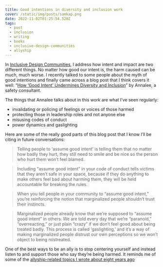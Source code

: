 ```yaml
---
title: Good intentions in diversity and inclusion work
cover: /static/img/posts/samkap.png
date: 2022-11-02T01:25:54.528Z
tags:
  - post
  - inclusion
  - writing
  - books
  - inclusive-design-communities
  - allyship
---
```

In [Inclusive Design Communities](https://abookapart.com/products/inclusive-design-communities), I address how intent and impact are two different things. No matter how good our intent is, the harm caused can be much, much worse. I recently talked to some people about the myth of good intentions and finally came across a blog post that I think covers it well: “[How ‘Good Intent’ Undermines Diversity and Inclusion](https://thebias.com/2017/09/26/how-good-intent-undermines-diversity-and-inclusion/)” by Annalee, a safety consultant.

The things that Annalee talks about in this work are what I’ve seen regularly:

* invalidating or policing of feelings or voices of those harmed
* protecting those in leadership roles and not anyone else
* misusing codes of conduct
* power dynamics and gaslighting

Here are some of the really good parts of this blog post that I know I’ll be citing in future conversations:

> Telling people to ‘assume good intent’ is telling them that no matter how badly they hurt, they still need to smile and be nice so the person who hurt them won’t feel blamed.


> Including “assume good intent” in your code of conduct tells victims that they aren’t safe in your space, because if they do anything to make others feel bad about harming them, they will be held accountable for breaking the rules.


> When you tell people in your community to “assume good intent,” you’re reinforcing the notion that marginalized people shouldn’t trust their instincts.


> Marginalized people already know that we’re supposed to “assume good intent” in others. We are told every day that we’re “paranoid,” “overreacting,” or just plain “crazy” if we don’t feel good about being treated badly. This process is called ‘gaslighting,’ and it’s a way of making marginalized people distrust our own perceptions so we won’t object to being mistreated.



One of the best ways to be an ally is to stop centering yourself and instead listen to and support those who say they’re being harmed. It reminds me of some of the [allyship-related topics I wrote about eight years ago](https://samkapila.com/2014/12/10/five-tips-on-how-to-be-an-ally-video/)